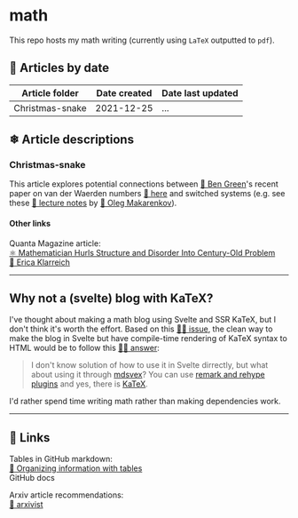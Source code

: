 # math

This repo hosts my math writing (currently using `LaTeX` outputted to `pdf`).

## 📅 Articles by date

| Article folder  | Date created | Date last updated |
| --------------- | ------------ | ----------------- |
| Christmas-snake | 2021-12-25   | ...               |

## ❄ Article descriptions

### Christmas-snake

This article explores potential connections between [👤 Ben Green](http://people.maths.ox.ac.uk/greenbj/)'s recent paper on van der Waerden numbers [📝 here](https://arxiv.org/abs/2102.01543) and switched systems (e.g. see these [📝 lecture notes](https://personal.utdallas.edu/~makarenkov/notes_switched_systems.pdf) by [👤 Oleg Makarenkov](https://personal.utdallas.edu/~makarenkov/)).

#### Other links

Quanta Magazine article:  
[⚛ Mathematician Hurls Structure and Disorder Into Century-Old Problem](https://www.quantamagazine.org/oxford-mathematician-advances-century-old-combinatorics-problem-20211215/)  
[👤 Erica Klarreich](http://www.ericaklarreich.com/)

---

## Why not a (svelte) blog with KaTeX?

I've thought about making a math blog using Svelte and SSR KaTeX, but I don't think it's worth the effort. Based on this [🐙🐱 issue](https://github.com/sveltejs/svelte/issues/6651), the clean way to make the blog in Svelte but have compile-time rendering of KaTeX syntax to HTML would be to follow this [🐙🐱 answer](https://github.com/sveltejs/svelte/issues/6651#issuecomment-898951252):

> I don't know solution of how to use it in Svelte dirrectly, but what about using it through [mdsvex](https://github.com/pngwn/MDsveX)? You can use [remark and rehype plugins](https://mdsvex.com/docs#remarkplugins--rehypeplugins) and yes, there is [KaTeX](https://github.com/remarkjs/remark-math/tree/HEAD/packages/rehype-katex).

I'd rather spend time writing math rather than making dependencies work.

---

## 🔗 Links

Tables in GitHub markdown:  
[📝 Organizing information with tables](https://docs.github.com/en/github/writing-on-github/working-with-advanced-formatting/organizing-information-with-tables)  
GitHub docs

Arxiv article recommendations:  
[🔗 arxivist](https://arxivist.com/)
